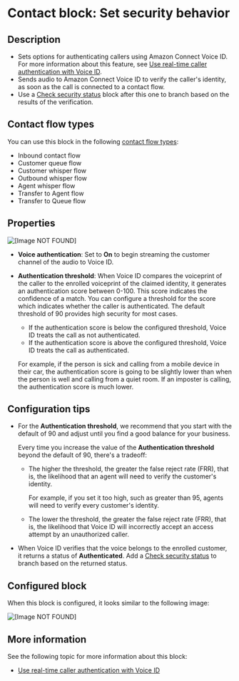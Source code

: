# Contact block: Set security behavior<a name="set-security-behavior"></a>

## Description<a name="set-security-behavior-description"></a>
+ Sets options for authenticating callers using Amazon Connect Voice ID\. For more information about this feature, see [Use real\-time caller authentication with Voice ID](voice-id.md)\.
+ Sends audio to Amazon Connect Voice ID to verify the caller's identity, as soon as the call is connected to a contact flow\.
+ Use a [Check security status](check-security-status.md) block after this one to branch based on the results of the verification\.

## Contact flow types<a name="set-security-behavior-types"></a>

You can use this block in the following [contact flow types](create-contact-flow.md#contact-flow-types):
+ Inbound contact flow
+ Customer queue flow
+ Customer whisper flow
+ Outbound whisper flow
+ Agent whisper flow
+ Transfer to Agent flow
+ Transfer to Queue flow

## Properties<a name="set-security-behavior-properties"></a>

![\[Image NOT FOUND\]](http://docs.aws.amazon.com/connect/latest/adminguide/images/set-security-behavior-properties.png)
+ **Voice authentication**: Set to **On** to begin streaming the customer channel of the audio to Voice ID\.
+ **Authentication threshold**: When Voice ID compares the voiceprint of the caller to the enrolled voiceprint of the claimed identity, it generates an authentication score between 0\-100\. This score indicates the confidence of a match\. You can configure a threshold for the score which indicates whether the caller is authenticated\. The default threshold of 90 provides high security for most cases\. 
  + If the authentication score is below the configured threshold, Voice ID treats the call as not authenticated\.
  + If the authentication score is above the configured threshold, Voice ID treats the call as authenticated\.

  For example, if the person is sick and calling from a mobile device in their car, the authentication score is going to be slightly lower than when the person is well and calling from a quiet room\. If an imposter is calling, the authentication score is much lower\.

## Configuration tips<a name="set-security-behavior-tips"></a>
+ For the **Authentication threshold**, we recommend that you start with the default of 90 and adjust until you find a good balance for your business\.

  Every time you increase the value of the **Authentication threshold** beyond the default of 90, there's a tradeoff: 
  + The higher the threshold, the greater the false reject rate \(FRR\), that is, the likelihood that an agent will need to verify the customer's identity\.

    For example, if you set it too high, such as greater than 95, agents will need to verify every customer's identity\.
  + The lower the threshold, the greater the false reject rate \(FRR\), that is, the likelihood that Voice ID will incorrectly accept an access attempt by an unauthorized caller\.
+ When Voice ID verifies that the voice belongs to the enrolled customer, it returns a status of **Authenticated**\. Add a [Check security status](check-security-status.md) to branch based on the returned status\.

## Configured block<a name="set-security-behavior-configured"></a>

When this block is configured, it looks similar to the following image:

![\[Image NOT FOUND\]](http://docs.aws.amazon.com/connect/latest/adminguide/images/set-security-behavior-configured.png)

## More information<a name="set-security-behavior-more-info"></a>

See the following topic for more information about this block:
+ [Use real\-time caller authentication with Voice ID](voice-id.md)